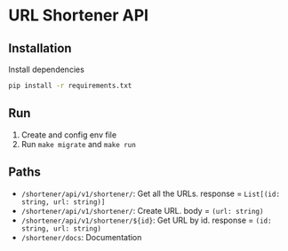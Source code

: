 # URL Shortener API

## Installation

Install dependencies

```bash
pip install -r requirements.txt
```

## Run

1. Create and config env file
2. Run `make migrate` and `make run`

## Paths

- `/shortener/api/v1/shortener/`: Get all the URLs. response = `List[(id: string, url: string)]`
- `/shortener/api/v1/shortener/`: Create URL. body = `(url: string)`
- `/shortener/api/v1/shortener/${id}`: Get URL by id. response = `(id: string, url: string)`
- `/shortener/docs`: Documentation
